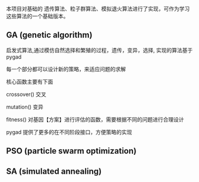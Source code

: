 本项目对基础的 遗传算法、粒子群算法、模拟退火算法进行了实现，可作为学习这些算法的一个基础版本。

## GA (genetic algorithm)
启发式算法,通过模仿自然选择和繁殖的过程，遗传，变异，选择, 实现的算法基于pygad

每一个部分都可以设计新的策略，来适应问题的求解

核心函数主要有下面

crossover()
交叉

mutation()
变异 


fitness()
对基因【方案】进行评估的函数，需要根据不同的问题进行合理设计

pygad 提供了更多的在不同阶段接口，方便策略的实现

## PSO (particle swarm optimization)


## SA (simulated annealing)
